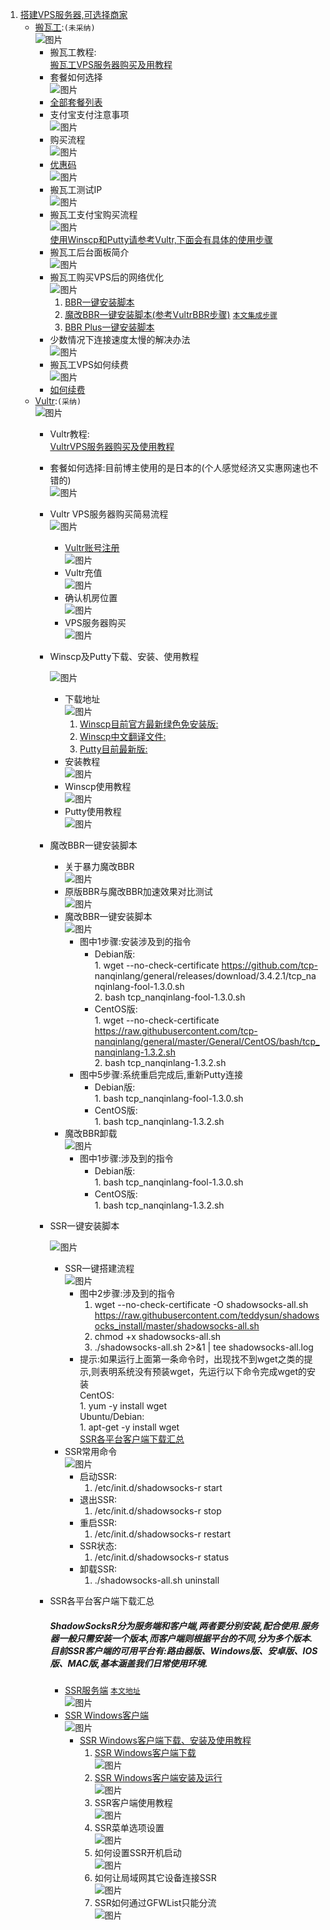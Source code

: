1. [搭建VPS服务器,可选择商家](https://ssr.tools/55)
	- [搬瓦工](https://bwh88.net/index.php):`(未采纳)`  
		![图片](http://chuantu.xyz/t6/741/1605515862x1031866013.png)  
		* 搬瓦工教程:  
			[搬瓦工VPS服务器购买及用教程](https://ssr.tools/208)  
		* 套餐如何选择  
			![图片](http://chuantu.xyz/t6/741/1605517885x1033347913.png)  
		* [全部套餐列表](https://bwh88.net/cart.php?gid=1)  
		* 支付宝支付注意事项  
			![图片](http://chuantu.xyz/t6/741/1605518316x1031866013.png)  
		* 购买流程  
			![图片](http://chuantu.xyz/t6/741/1605518441x1031866013.png)  
		* [优惠码](https://www.wervps.com/bwh1pice)  
			![图片](http://chuantu.xyz/t6/741/1605518537x1700338641.png)  
		* 搬瓦工测试IP  
			![图片](http://chuantu.xyz/t6/741/1605519083x1031866013.png)  
		* 搬瓦工支付宝购买流程  
			![图片](http://chuantu.xyz/t6/741/1605520117x1700338641.png)  
			<a href="#winscpPutty">使用Winscp和Putty请参考Vultr,下面会有具体的使用步骤</a>  
		* 搬瓦工后台面板简介  
			![图片](http://chuantu.xyz/t6/741/1605520498x1031866013.png)  
		* 搬瓦工购买VPS后的网络优化  
			![图片](http://chuantu.xyz/t6/741/1605520616x1033347913.png)  
			1. [BBR一键安装脚本](https://ssr.tools/199)  
			2. [魔改BBR一键安装脚本(参考VultrBBR步骤)](https://ssr.tools/550) <a href="#end">`本文集成步骤`</a>  
			3. [BBR Plus一键安装脚本](https://ssr.tools/1217)  
		* 少数情况下连接速度太慢的解决办法  
			![图片](http://chuantu.xyz/t6/741/1605521219x1031866013.png)  
		* 搬瓦工VPS如何续费  
			![图片](http://chuantu.xyz/t6/741/1605521262x1700338641.png)  
		* [如何续费](https://ssr.tools/1293)  
	- [Vultr](https://www.vultr.com/):`(采纳)`  
		![图片](http://chuantu.xyz/t6/741/1605515510x1700338641.png)  
		* Vultr教程:  
			[VultrVPS服务器购买及使用教程](https://ssr.tools/216)  
		* 套餐如何选择:目前博主使用的是日本的(个人感觉经济又实惠网速也不错的)  
			![图片](http://chuantu.xyz/t6/741/1605522480x1033347913.jpg)  
		* Vultr VPS服务器购买简易流程  
			![图片](http://chuantu.xyz/t6/741/1605522715x1031866013.png)  
			* [Vultr账号注册](https://www.vultr.com/)  
			![图片](http://chuantu.xyz/t6/741/1605522865x1700338641.png)  
			* Vultr充值  
			![图片](http://chuantu.xyz/t6/741/1605522979x1033347913.png)  
			* 确认机房位置  
			![图片](http://chuantu.xyz/t6/741/1605526887x1700338641.png)  
			* VPS服务器购买  
			![图片](http://chuantu.xyz/t6/741/1605527178x1700338641.png)  
		* <p id="winscpPutty">Winscp及Putty下载、安装、使用教程</p>  
			  
			![图片](http://chuantu.xyz/t6/741/1605531470x1033347913.png)  
			* 下载地址  
			![图片](http://chuantu.xyz/t6/741/1605531562x1031866013.png)  
				1. [Winscp目前官方最新绿色免安装版:](https://winscp.net/download/WinSCP-5.13.3-Portable.zip)  
				2. [Winscp中文翻译文件:](https://winscp.net/translations/dll/5.13.3/chs.zip)  
				3. [Putty目前最新版:](https://winscp.net/download/putty.exe)  
			* 安装教程  
			![图片](http://chuantu.xyz/t6/741/1605583787x992248267.png)  
			* Winscp使用教程  
			![图片](http://chuantu.xyz/t6/741/1605583896x-1224475230.png)  
			* Putty使用教程  
			![图片](http://chuantu.xyz/t6/741/1605584318x1700338641.png)  
		* <p id="end">魔改BBR一键安装脚本</font>  
			  
			* 关于暴力魔改BBR  
			![图片](http://chuantu.xyz/t6/741/1605529964x1031866013.png)  
			* 原版BBR与魔改BBR加速效果对比测试  
			![图片](http://chuantu.xyz/t6/741/1605530222x1033347913.png)  
			* 魔改BBR一键安装脚本  
			![图片](http://chuantu.xyz/t6/741/1605530507x1700338641.png)  
				*	图中1步骤:安装涉及到的指令  
			    	*	Debian版:  
							1.	wget --no-check-certificate https://github.com/tcp-		nanqinlang/general/releases/download/3.4.2.1/tcp_nanqinlang-fool-1.3.0.sh  
							2.	bash tcp_nanqinlang-fool-1.3.0.sh  
					*	CentOS版:  
							1.	wget --no-check-certificate https://raw.githubusercontent.com/tcp-nanqinlang/general/master/General/CentOS/bash/tcp_nanqinlang-1.3.2.sh  
							2.	bash tcp_nanqinlang-1.3.2.sh  
				*	图中5步骤:系统重启完成后,重新Putty连接  
					*	Debian版:  
							1.	bash tcp_nanqinlang-fool-1.3.0.sh  
					*	CentOS版:  
							1.	bash tcp_nanqinlang-1.3.2.sh  
			* 魔改BBR卸载  
			![图片](http://chuantu.xyz/t6/741/1605530913x1031866013.png)  
				*	图中1步骤:涉及到的指令  
					*	Debian版:  
							1.	bash tcp_nanqinlang-fool-1.3.0.sh  
					*	CentOS版:  
							1.	bash tcp_nanqinlang-1.3.2.sh  
		* <p id="ssrinstall">SSR一键安装脚本</font>  
			  
			![图片](http://chuantu.xyz/t6/741/1605585712x-1224475230.png)  
			* SSR一键搭建流程  
			![图片](http://chuantu.xyz/t6/741/1605586208x992249049.png)  
				*	图中2步骤:涉及到的指令  
					1.	wget --no-check-certificate -O shadowsocks-all.sh https://raw.githubusercontent.com/teddysun/shadowsocks_install/master/shadowsocks-all.sh  
					2.	chmod +x shadowsocks-all.sh  
					3.	./shadowsocks-all.sh 2>&1 | tee shadowsocks-all.log  
				*	提示:如果运行上面第一条命令时，出现找不到wget之类的提示,则表明系统没有预装wget，先运行以下命令完成wget的安装  
					CentOS:  
						1.	yum -y install wget  
					Ubuntu/Debian:  
						1.	apt-get -y install wget  
				<a href="#ssrdownload">SSR各平台客户端下载汇总</a>  
			* SSR常用命令  
			![图片](http://chuantu.xyz/t6/741/1605586268x992248267.png)  
				*	启动SSR:  
					1.	/etc/init.d/shadowsocks-r start  
				*	退出SSR:  
					1.	/etc/init.d/shadowsocks-r stop  
				*	重启SSR:  
					1.	/etc/init.d/shadowsocks-r restart  
				*	SSR状态:  
					1.	/etc/init.d/shadowsocks-r status  
				*	卸载SSR:  
					1.	./shadowsocks-all.sh uninstall  
		* <p id="ssrdownload">SSR各平台客户端下载汇总</font>  
			  
			##### ShadowSocksR分为服务端和客户端,两者要分别安装,配合使用.服务器一般只需安装一个版本,而客户端则根据平台的不同,分为多个版本.目前SSR客户端的可用平台有:路由器版、Windows版、安卓版、IOS版、MAC版,基本涵盖我们日常使用环境.  
			* [SSR服务端](https://ssr.tools/31) <a href="#ssrinstall">`本文地址`</a>  
			![图片](http://chuantu.xyz/t6/741/1605593913x1033347913.png)  
			* [SSR Windows客户端](https://github.com/shadowsocksrr/shadowsocksr-csharp/releases/download/4.9.0/ShadowsocksR-win-4.9.0.zip)  
			![图片](http://chuantu.xyz/t6/741/1605594447x1033347913.png)  
				*	[SSR Windows客户端下载、安装及使用教程](https://ssr.tools/82)  
					1.	[SSR Windows客户端下载](https://github.com/shadowsocksrr/shadowsocksr-csharp/releases/download/4.9.0/ShadowsocksR-win-4.9.0.zip)  
						![图片](http://chuantu.xyz/t6/741/1605595303x1031866013.png)  
					2.	[SSR Windows客户端安装及运行](https://www.microsoft.com/zh-cn/download/details.aspx?id=17718)  
						![图片](http://chuantu.xyz/t6/741/1605595520x1031866013.png)  
					3.	SSR客户端使用教程  
						![图片](http://chuantu.xyz/t6/741/1605595713x1031866013.png)  
					4.	SSR菜单选项设置  
						![图片](http://chuantu.xyz/t6/741/1605595911x1033347913.png)  
					5.	如何设置SSR开机启动  
						![图片](http://chuantu.xyz/t6/741/1605595985x1033347913.png)  
					6.	如何让局域网其它设备连接SSR  
						![图片](http://chuantu.xyz/t6/741/1605596062x1700338641.png)  
					7.	SSR如何通过GFWList只能分流  
						![图片](http://chuantu.xyz/t6/741/1605596352x1031866013.png)  


